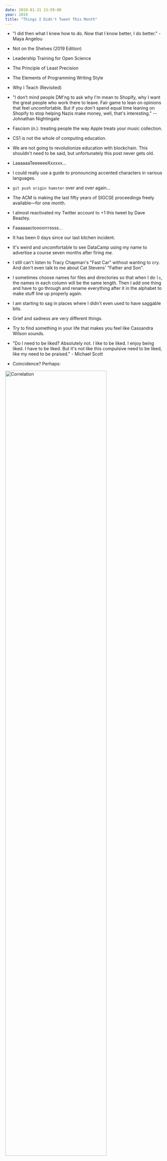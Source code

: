 ```yaml
---
date: 2019-01-31 13:59:00
year: 2019
title: "Things I Didn't Tweet This Month"
---
```


-   "I did then what I knew how to do. Now that I know better, I do better." - Maya Angelou

-   Not on the Shelves (2019 Edition)

-   Leadership Training for Open Science

-   The Principle of Least Precision

-   The Elements of Programming Writing Style

-   Why I Teach (Revisited)

-   "I don’t mind people DM'ng to ask why I'm mean to Shopify, why I want the great people who work there to leave.
    Fair game to lean on opinions that feel uncomfortable.
    But if you don't spend equal time leaning on Shopify to stop helping Nazis make money, well, that's interesting."
    -- Johnathan Nightingale

-   Fascism (n.): treating people the way Apple treats your music collection.

-   CS1 is not the whole of computing education.

-   We are not going to revolutionize education with blockchain.
    This shouldn't need to be said,
    but unfortunately this post never gets old.

-   LaaaaaaTeeeeeeXxxxxx…

-   I could really use a guide to pronouncing accented characters in various languages.

-   `git push origin hamster` over and over again…

-   The ACM is making the last fifty years of SIGCSE proceedings freely available—for one month.

-   I almost reactivated my Twitter account to +1 this tweet by Dave Beazley.

-   Faaaaaactoooorrrssss…

-   It has been 0 days since our last kitchen incident.

-   It's weird and uncomfortable to see DataCamp
    using my name to advertise a course
    seven months after firing me.

-   I still can't listen to Tracy Chapman's "Fast Car" without wanting to cry.
    And don't even talk to me about Cat Stevens' "Father and Son".

-   I sometimes choose names for files and directories so that when I do `ls`, the names in each column will be the same length.
    Then I add one thing and have to go through and rename everything after it in the alphabet to make stuff line up properly again.

-   I am starting to sag in places where I didn't even used to have saggable bits.

-   Grief and sadness are very different things.

-   Try to find something in your life that makes you feel like Cassandra Wilson sounds.

-   "Do I need to be liked? Absolutely not. I like to be liked. I enjoy being liked. I have to be liked. But it's not like this compulsive need to be liked, like my need to be praised." - Michael Scott

-   Coincidence? Perhaps:

<p><a href="{{'/files/2019/01/correlation.png' | relative_url}}"><img src="{{'/files/2019/01/correlation.png' | relative_url}}" width="80%" alt="Correlation"></a></p>
